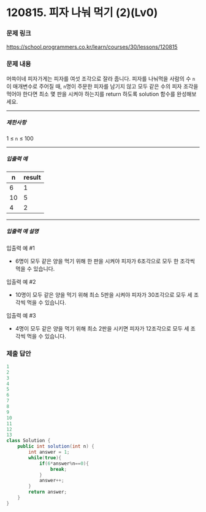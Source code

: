 # 120815. 피자 나눠 먹기 (2)(Lv0)
### 문제 링크
https://school.programmers.co.kr/learn/courses/30/lessons/120815
### 문제 내용
머쓱이네 피자가게는 피자를 여섯 조각으로 잘라 줍니다. 피자를 나눠먹을 사람의 수 `n`이 매개변수로 주어질 때, `n`명이 주문한 피자를 남기지 않고 모두 같은 수의 피자 조각을 먹어야 한다면 최소 몇 판을 시켜야 하는지를 return 하도록 solution 함수를 완성해보세요.

*** ** * ** ***

##### 제한사항

1 ≤ `n` ≤ 100

*** ** * ** ***

##### 입출력 예

| n  | result |
|----|--------|
| 6  | 1      |
| 10 | 5      |
| 4  | 2      |

*** ** * ** ***

##### 입출력 예 설명

입출력 예 #1

* 6명이 모두 같은 양을 먹기 위해 한 판을 시켜야 피자가 6조각으로 모두 한 조각씩 먹을 수 있습니다.

입출력 예 #2

* 10명이 모두 같은 양을 먹기 위해 최소 5판을 시켜야 피자가 30조각으로 모두 세 조각씩 먹을 수 있습니다.

입출력 예 #3

* 4명이 모두 같은 양을 먹기 위해 최소 2판을 시키면 피자가 12조각으로 모두 세 조각씩 먹을 수 있습니다.

### 제출 답안
```java
1
2
3
4
5
6
7
8
9
10
11
12
13
class Solution {
    public int solution(int n) {
        int answer = 1;
        while(true){
            if(6*answer%n==0){
                break;
            }
            answer++;
        }
        return answer;
    }
}
```
